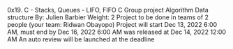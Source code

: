 0x19. C - Stacks, Queues - LIFO, FIFO
C
Group project
Algorithm
Data structure
 By: Julien Barbier
 Weight: 2
 Project to be done in teams of 2 people (your team: Ridwan Obayopo)
 Project will start Dec 13, 2022 6:00 AM, must end by Dec 16, 2022 6:00 AM
 was released at Dec 14, 2022 12:00 AM
 An auto review will be launched at the deadline
